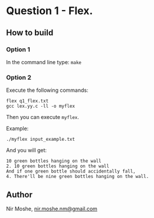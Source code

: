 # Question 1 - Flex.

## How to build
### Option 1
In the command line type: `make`

### Option 2
Execute the following commands:
```
flex q1_flex.txt
gcc lex.yy.c -ll -o myflex
```

Then you can execute `myflex`.
 
Example:
```
./myflex input_example.txt
```

And you will get:
```
10 green bottles hanging on the wall
2. 10 green bottles hanging on the wall
And if one green bottle should accidentally fall,
4. There'll be nine green bottles hanging on the wall.
```

## Author
Nir Moshe, nir.moshe.nm@gmail.com 
